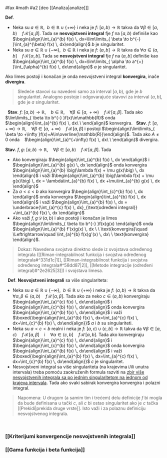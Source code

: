 #fax #math #a2 [deo [[Analiza|analize]]]
$\:$

**Def**. 
- Neka su $a\in\mathbb{R},\ \ b\in\mathbb{R}\cup\{+\infty\}$ i neka je $f:\ [a,\,b)\to\mathbb{R}$ takva da $\forall \beta\in[a,\,b)\quad f\,\mathcal{R}\,[a,\,\beta]$. Tada se  **nesvojstveni integral** fje $f$ na $[a,\,b)$ definiše kao
$\begin{align}\int_{a}^{b} f(x) \, dx=\lim\limits_{ \beta \to b^{-} }\int_{a}^{\beta} f(x) \, dx\end{align}$
$b$ je singularitet.
$\:$
- Neka su $a\in\mathbb{R}\cup\{-\infty\},\ \ b\in\mathbb{R}$ i neka je $f:\ (a,\,b]\to\mathbb{R}$ takva da $\forall \alpha\in(a,\,b]\quad f\,\mathcal{R}\,[\alpha,\,b]$. Tada se  **nesvojstveni integral** fje $f$ na $(a,\,b]$ definiše kao
$\begin{align}\int_{a}^{b} f(x) \, dx=\lim\limits_{ \alpha \to a^{+} }\int_{\alpha}^{b} f(x) \, dx\end{align}$
$a$ je singularitet.

Ako limes postoji i konačan je onda nesvojstveni integral **konvergira**, inače **divergira**.
$\:$

>Sledeće stavovi su navedeni samo za interval $[a,\,b)$, gde je $b$ singularitet. Analogno postoje i odgovarajuće stavovi za interval $(a,\,b]$, gde je $a$ singularitet.

$\:$
**Stav**. $f:\ [a,\,b)\to\mathbb{R}$, $\ \:$ $b\in\mathbb{R}$, $\ \:$ $\forall \beta\in [a,\,+\infty)\quad f\,\mathcal{R}\,[a,\,\beta]$. Tada 
ako $\lim\limits_{ \beta \to b^{-} }f(x)\in\mathbb{R}$ onda $\begin{align}\int_{a}^{b} f(x) \, dx\ \ \end{align}$ konvergira.
$\:$
**Stav**. $f:\ [a,\,+\infty)\to\mathbb{R}$, $\ \:$ $\forall \beta\in [a,\,+\infty)\quad f\,\mathcal{R}\,[a,\,\beta]$ i postoji $\begin{align}\lim\limits_{ \beta \to +\infty }f(x)=A\in\overline{\mathbb{R}}\end{align}$.
Tada ako $A\ne0$ onda $\ \:$ $\begin{align}\int_{a}^{+\infty} f(x) \, dx\ \ \end{align}$ divergira.
$\:$

**Stav**.  $f,\,g:\ [a,\,b)\to\mathbb{R}$, $\ \:$ $\forall \beta\in [a,\,b)\quad f\,\mathcal{R}\,[a,\,\beta]$. Tada
- Ako konvergiraju $\begin{align}\int_{a}^{b} f(x) \, dx \end{align}$ i $\begin{align}\int_{a}^{b} g(x) \, dx \end{align}$ onda konvergira $\begin{align}\int_{a}^{b} \big(\lambda f(x) + \mu g(x)\big) \, dx \end{align}$
i važi $\begin{align}\int_{a}^{b} \big(\lambda f(x) + \mu g(x)\big) \, dx = \lambda\int_{a}^{b} f(x) \, dx +\mu\int_{a}^{b} g(x) \, dx \end{align}$
$\:$
- Za $a<c<b$ ako konvergira $\begin{align}\int_{c}^{b} f(x) \, dx \end{align}$ onda konvergira $\begin{align}\int_{a}^{b} f(x) \, dx \end{align}$
i važi $\begin{align}\int_{a}^{b} f(x) \, dx = \underbrace{\int_{a}^{c} f(x) \, dx}_{\text{određeni integral}} +\int_{a}^{b} f(x) \, dx \end{align}$
$\:$
- Ako važi $f,\,g \,\mathcal{D}\,(a,\,b)$ i ako postoji i konačan je limes  $\begin{align}\lim\limits_{ \beta \to b^{-} }f(x)g(x) \end{align}$ onda 
 $\begin{align}\int_{a}^{b} f'(x)g(x) \, dx \ \ \text{konvergira}\quad \Leftrightarrow\quad \int_{a}^{b} f(x)g'(x) \, dx\ \ \text{konvergira} \end{align}$.
 
 > Dokaz:
 > Navedena svojstva direktno slede iz svojstava određenog integrala ([[Riman-integrabilnost funkcija i svojstva određenog integrala#^331d1c|1]], [[Riman-integrabilnost funkcija i svojstva određenog integrala#^58dd87|2]], [[Metode integracije (određeni integral)#^2e2625|3]]) i svojstava limesa.

$\:$
 **Def**. **Nesvojstveni integrali** sa više singulariteta:
 - Neka su $a\in\mathbb{R}\cup\{-\infty\},\ \ b\in\mathbb{R}\cup\{+\infty\}$ i neka je $f:\ (a,\,b)\to\mathbb{R}$ takva da $\forall \alpha,\,\beta\in(a,\,b)\quad f\,\mathcal{R}\,[\alpha,\,\beta]$. Tada ako za neko $c\in(a,\,b)$ konvergiraju $\begin{align}\int_{a}^{c} f(x) \, dx\end{align}$ i $\begin{align}\int_{c}^{b} f(x) \, dx\end{align}$ onda konvergira   $\begin{align}\int_{a}^{b} f(x) \, dx\end{align}$
   i važi $\boxed{\begin{align}\int_{a}^{b} f(x) \, dx=\int_{a}^{c} f(x) \, dx+\int_{c}^{b} f(x) \, dx\end{align}}$
$a$ i $b$ su singulariteti.
$\:$
 - Neka su $a<c<b$ realni i neka je $f:\ [a,\,c)\cup(c,\,b]\to\mathbb{R}$ takva da $\forall \beta\in[a,\,c)\quad f\,\mathcal{R}\,[a,\,\beta]$ $\ \:$ i $\ \:$ $\forall \alpha\in(c,\,b]\quad f\,\mathcal{R}\,[\alpha,\,b]$. Tada ako  konvergiraju $\begin{align}\int_{a}^{c} f(x) \, dx\end{align}$ i $\begin{align}\int_{c}^{b} f(x) \, dx\end{align}$ onda konvergira   $\begin{align}\int_{a}^{b} f(x) \, dx\end{align}$
   i važi $\boxed{\begin{align}\int_{a}^{b} f(x) \, dx=\int_{a}^{c} f(x) \, dx+\int_{c}^{b} f(x) \, dx\end{align}}$
$c$ je singularitet.
$\:$
- Nesvojstveni integral sa više singulariteta (na krajevima i/ili unutra intervala) treba pomoću zaokruženih formula razviti na <u>zbir više nesvojstvenih integrala sa po jednim singularitetom na jednom od krajeva intervala</u>. Tada ako svaki sabirak konvergira konvergira i polazni integral.

> Napomena: U drugom (a samim tim i trećem) delu definicije $f$ bi mogla da bude definisana u tački $c$, ali $c$ bi ostao singularitet ako je $c$ tačka [[Prekidi|prekida druge vrste]]. Isto važi i za polaznu definiciju nesvojstvenog integrala.

$\:$
### [[Kriterijumi konvergencije nesvojstvenih integrala]]
### [[Gama funkcija i beta funkcija]]